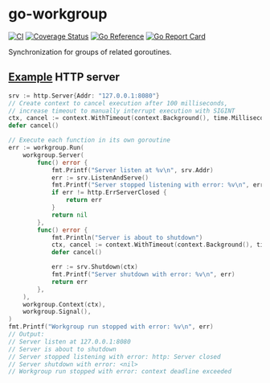 # go-workgroup

[![CI](https://github.com/da440dil/go-workgroup/actions/workflows/go.yml/badge.svg?branch=master)](https://github.com/da440dil/go-workgroup/actions/workflows/go.yml)
[![Coverage Status](https://coveralls.io/repos/github/da440dil/go-workgroup/badge.svg?branch=master)](https://coveralls.io/github/da440dil/go-workgroup?branch=master)
[![Go Reference](https://pkg.go.dev/badge/github.com/da440dil/go-workgroup.svg)](https://pkg.go.dev/github.com/da440dil/go-workgroup)
[![Go Report Card](https://goreportcard.com/badge/github.com/da440dil/go-workgroup)](https://goreportcard.com/report/github.com/da440dil/go-workgroup)

Synchronization for groups of related goroutines.

## [Example](./examples/server_test.go) HTTP server

```go
srv := http.Server{Addr: "127.0.0.1:8080"}
// Create context to cancel execution after 100 milliseconds,
// increase timeout to manually interrupt execution with SIGINT
ctx, cancel := context.WithTimeout(context.Background(), time.Millisecond*100)
defer cancel()

// Execute each function in its own goroutine
err := workgroup.Run(
	workgroup.Server(
		func() error {
			fmt.Printf("Server listen at %v\n", srv.Addr)
			err := srv.ListenAndServe()
			fmt.Printf("Server stopped listening with error: %v\n", err)
			if err != http.ErrServerClosed {
				return err
			}
			return nil
		},
		func() error {
			fmt.Println("Server is about to shutdown")
			ctx, cancel := context.WithTimeout(context.Background(), time.Millisecond*100)
			defer cancel()

			err := srv.Shutdown(ctx)
			fmt.Printf("Server shutdown with error: %v\n", err)
			return err
		},
	),
	workgroup.Context(ctx),
	workgroup.Signal(),
)
fmt.Printf("Workgroup run stopped with error: %v\n", err)
// Output:
// Server listen at 127.0.0.1:8080
// Server is about to shutdown
// Server stopped listening with error: http: Server closed
// Server shutdown with error: <nil>
// Workgroup run stopped with error: context deadline exceeded
```
